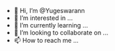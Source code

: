 - 👋 Hi, I’m @Yugeswarann
- 👀 I’m interested in ...
- 🌱 I’m currently learning ...
- 💞️ I’m looking to collaborate on ...
- 📫 How to reach me ...

<!---
Yugeswarann/Yugeswarann is a ✨ special ✨ repository because its `README.md` (this file) appears on your GitHub profile.
You can click the Preview link to take a look at your changes.
--->
